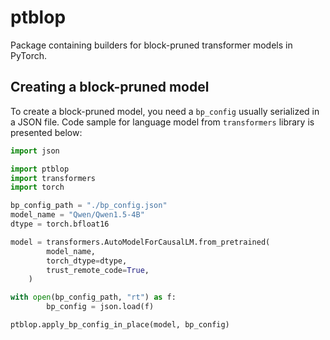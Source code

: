 # ptblop

Package containing builders for block-pruned transformer models in PyTorch.

## Creating a block-pruned model

To create a block-pruned model, you need a `bp_config` usually serialized in a
JSON file. Code sample for language model from `transformers` library is presented
below:

```python
import json

import ptblop
import transformers
import torch

bp_config_path = "./bp_config.json"
model_name = "Qwen/Qwen1.5-4B"
dtype = torch.bfloat16

model = transformers.AutoModelForCausalLM.from_pretrained(
        model_name,
        torch_dtype=dtype,
        trust_remote_code=True,
    )

with open(bp_config_path, "rt") as f:
        bp_config = json.load(f)

ptblop.apply_bp_config_in_place(model, bp_config)
```
